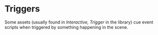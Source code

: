 # Triggers

Some assets (usually found in _Interactive, Trigger_ in the library) cue event scripts when triggered by something happening in the scene.
